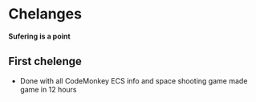 # Chelanges 

**Sufering is a point**

## First chelenge

- Done with all CodeMonkey ECS info and space 
shooting game made game in 12 hours

